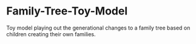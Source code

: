 # Family-Tree-Toy-Model
Toy model playing out the generational changes to a family tree based on children creating their own families.
